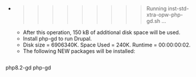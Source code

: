 * >>>>>>>>> Running inst-std-xtra-opw-php-gd.sh ...
  * After this operation, 150 kB of additional disk space will be used.
  * Install php-gd to run Drupal.
  * Disk size = 6906340K. Space Used = 240K. Runtime = 00:00:00:02.
  * The following NEW packages will be installed:
  ```bash
php8.2-gd php-gd
  ```
